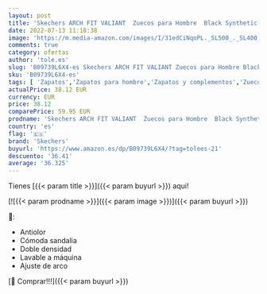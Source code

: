 ```yaml
---
layout: post
title: 'Skechers ARCH FIT VALIANT  Zuecos para Hombre  Black Synthetic  44 EU'
date: 2022-07-13 11:18:38
image: 'https://m.media-amazon.com/images/I/31edCiNqoPL._SL500_._SL400_.jpg'
comments: true
category: ofertas
author: 'tole.es'
slug: 'B09739L6X4-es Skechers ARCH FIT VALIANT Zuecos para Hombre Black...'
sku: 'B09739L6X4-es'
tags: [ 'Zapatos','Zapatos para hombre','Zapatos y complementos','Zuecos y mules para hombre','skechers','zuecos','🇪🇸', ]
actualPrice: 38.12 EUR
currency: EUR
price: 38.12
comparePrice: 59.95 EUR
prodname: 'Skechers ARCH FIT VALIANT  Zuecos para Hombre  Black Synthetic  44 EU'
country: 'es'
flag: '🇪🇸'
brand: 'Skechers'
buyurl: 'https://www.amazon.es/dp/B09739L6X4/?tag=tolees-21'
descuento: '36.41'
average: '36.325'
---
```


Tienes [{{< param title >}}]({{< param buyurl >}}) aqui!

[![{{< param prodname >}}]({{< param image >}})]({{< param buyurl >}})

🔎:

- Antiolor
- Cómoda sandalia
- Doble densidad
- Lavable a máquina
- Ajuste de arco

[🛒 Comprar!!!]({{< param buyurl >}})
